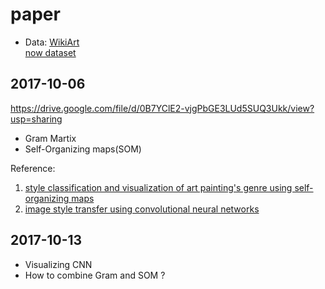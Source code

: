 # paper
* Data: [WikiArt](https://www.wikiart.org) </br>
  [now dataset](https://drive.google.com/drive/folders/0B7YClE2-vjgPcGY2MHV2VWt5cjQ?usp=sharing)


## 2017-10-06
https://drive.google.com/file/d/0B7YClE2-vjgPbGE3LUd5SUQ3Ukk/view?usp=sharing
* Gram Martix
* Self-Organizing maps(SOM)

Reference: 
1. [style classification and visualization of art painting's genre using self-organizing maps](https://drive.google.com/file/d/0B7YClE2-vjgPSWVIUmh4YUpEWjg/view?usp=sharing)
2. [image style transfer using convolutional neural networks](https://drive.google.com/file/d/0B7YClE2-vjgPbWNManZRSnlRUzQ/view)


## 2017-10-13
* Visualizing CNN
* How to combine Gram and SOM ? 